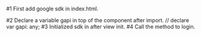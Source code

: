#1 First add google sdk in index.html.
<!--  
    <script src="//platform.linkedin.com/in.js">
        api_key: 78qr6vyq4s2h48
    </script>
-->
#2 Declare a variable gapi in top of the component after import.
    // declare var gapi: any;
#3 Initialized sdk in after view init.
    <!-- 
        ngAfterViewInit(){
            initialization goes here
        } 
    -->
#4 Call the method to login.
    <!-- 
        login method
    -->